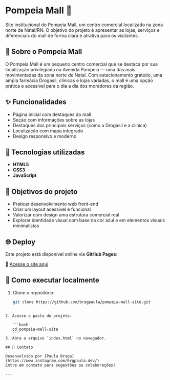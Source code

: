 # Pompeia Mall 🏬

Site institucional do Pompeia Mall, um centro comercial localizado na zona norte de Natal/RN. O objetivo do projeto é apresentar as lojas, serviços e diferenciais do mall de forma clara e atrativa para os visitantes.

## 🔷 Sobre o Pompeia Mall

O Pompeia Mall é um pequeno centro comercial que se destaca por sua localização privilegiada na Avenida Pompeia — uma das mais movimentadas da zona norte de Natal. Com estacionamento gratuito, uma ampla farmácia Drogasil, clínicas e lojas variadas, o mall é uma opção prática e acessível para o dia a dia dos moradores da região.

## ✨ Funcionalidades

- Página inicial com destaques do mall
- Seção com informações sobre as lojas
- Destaques dos principais serviços (como a Drogasil e a clínica)
- Localização com mapa integrado
- Design responsivo e moderno

## 🎨 Tecnologias utilizadas

- **HTML5**
- **CSS3**
- **JavaScript** 

## 🧠 Objetivos do projeto

- Praticar desenvolvimento web front-end
- Criar um layout acessível e funcional
- Valorizar com design uma estrutura comercial real
- Explorar identidade visual com base na cor azul e em elementos visuais minimalistas

## 🌐 Deploy

Este projeto está disponível online via **GitHub Pages**:

🔗 [Acesse o site aqui](https://bragpaula.github.io/pompeia-mall-site)


## 🚀 Como executar localmente

1. Clone o repositório:
   ```bash
   git clone https://github.com/bragpaula/pompeia-mall-site.git
````

2. Acesse a pasta do projeto:

   ```bash
   cd pompeia-mall-site
   ```
3. Abra o arquivo `index.html` no navegador.

## 💬 Contato

Desenvolvido por [Paula Braga](https://www.instagram.com/brgpaula.dev/)
Entre em contato para sugestões ou colaborações!

---
